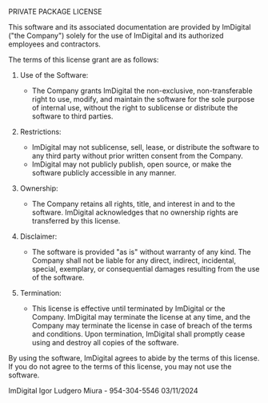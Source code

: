 PRIVATE PACKAGE LICENSE

This software and its associated documentation are provided by ImDigital ("the Company") solely for the use of ImDigital and its authorized employees and contractors.

The terms of this license grant are as follows:

1. Use of the Software:
   - The Company grants ImDigital the non-exclusive, non-transferable right to use, modify, and maintain the software for the sole purpose of internal use, without the right to sublicense or distribute the software to third parties.

2. Restrictions:
   - ImDigital may not sublicense, sell, lease, or distribute the software to any third party without prior written consent from the Company.
   - ImDigital may not publicly publish, open source, or make the software publicly accessible in any manner.

3. Ownership:
   - The Company retains all rights, title, and interest in and to the software. ImDigital acknowledges that no ownership rights are transferred by this license.

4. Disclaimer:
   - The software is provided "as is" without warranty of any kind. The Company shall not be liable for any direct, indirect, incidental, special, exemplary, or consequential damages resulting from the use of the software.

5. Termination:
   - This license is effective until terminated by ImDigital or the Company. ImDigital may terminate the license at any time, and the Company may terminate the license in case of breach of the terms and conditions. Upon termination, ImDigital shall promptly cease using and destroy all copies of the software.

By using the software, ImDigital agrees to abide by the terms of this license. If you do not agree to the terms of this license, you may not use the software.

ImDigital
Igor Ludgero Miura - 954-304-5546
03/11/2024
